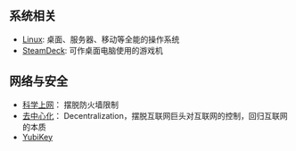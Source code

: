 ## 系统相关

- [Linux](/Linux.md): 桌面、服务器、移动等全能的操作系统 
- [SteamDeck](SteamDeck.md): 可作桌面电脑使用的游戏机 

## 网络与安全

- [科学上网](科学上网.md)： 摆脱防火墙限制
- [去中心化](去中心化.md)： Decentralization，摆脱互联网巨头对互联网的控制，回归互联网的本质
- [YubiKey](YubiKey.md) 
